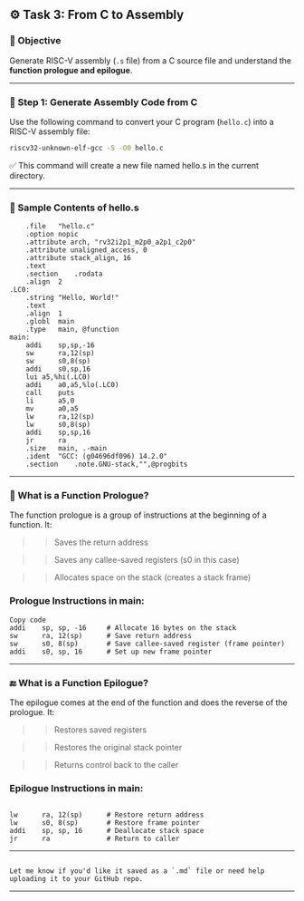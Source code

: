 ## ⚙️ Task 3: From C to Assembly

### 🎯 Objective  
Generate RISC-V assembly (`.s` file) from a C source file and understand the **function prologue and epilogue**.

---

### 📝 Step 1: Generate Assembly Code from C  
Use the following command to convert your C program (`hello.c`) into a RISC-V assembly file:

```bash
riscv32-unknown-elf-gcc -S -O0 hello.c
```
✅ This command will create a new file named hello.s in the current directory.

---


### 📄 Sample Contents of hello.s
```assembly
	.file	"hello.c"
	.option nopic
	.attribute arch, "rv32i2p1_m2p0_a2p1_c2p0"
	.attribute unaligned_access, 0
	.attribute stack_align, 16
	.text
	.section	.rodata
	.align	2
.LC0:
	.string	"Hello, World!"
	.text
	.align	1
	.globl	main
	.type	main, @function
main:
	addi	sp,sp,-16
	sw	    ra,12(sp)
	sw	    s0,8(sp)
	addi	s0,sp,16
	lui	a5,%hi(.LC0)
	addi	a0,a5,%lo(.LC0)
	call	puts
	li	    a5,0
	mv	    a0,a5
	lw	    ra,12(sp)
	lw	    s0,8(sp)
	addi	sp,sp,16
	jr	    ra
	.size	main, .-main
	.ident	"GCC: (g04696df096) 14.2.0"
	.section	.note.GNU-stack,"",@progbits

```
---


### 🧩 What is a Function Prologue?
The function prologue is a group of instructions at the beginning of a function. It:

>> Saves the return address

>> Saves any callee-saved registers (s0 in this case)

>> Allocates space on the stack (creates a stack frame)

### Prologue Instructions in main:

```assembly
Copy code
addi	sp, sp, -16     # Allocate 16 bytes on the stack
sw	    ra, 12(sp)      # Save return address
sw	    s0, 8(sp)       # Save callee-saved register (frame pointer)
addi	s0, sp, 16      # Set up new frame pointer

```

---


### 🔚 What is a Function Epilogue?
The epilogue comes at the end of the function and does the reverse of the prologue. It:

>> Restores saved registers

>> Restores the original stack pointer

>> Returns control back to the caller

### Epilogue Instructions in main:

```assembly

lw	    ra, 12(sp)      # Restore return address
lw	    s0, 8(sp)       # Restore frame pointer
addi	sp, sp, 16      # Deallocate stack space
jr	    ra              # Return to caller
```
---

```vbnet

Let me know if you'd like it saved as a `.md` file or need help uploading it to your GitHub repo.
```

---

